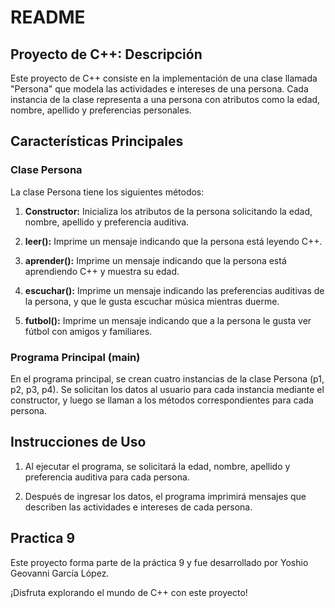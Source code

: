# README

## Proyecto de C++: Descripción

Este proyecto de C++ consiste en la implementación de una clase llamada "Persona" que modela las actividades e intereses de una persona. Cada instancia de la clase representa a una persona con atributos como la edad, nombre, apellido y preferencias personales.

## Características Principales

### Clase Persona

La clase Persona tiene los siguientes métodos:

1. **Constructor:** Inicializa los atributos de la persona solicitando la edad, nombre, apellido y preferencia auditiva.

2. **leer():** Imprime un mensaje indicando que la persona está leyendo C++.

3. **aprender():** Imprime un mensaje indicando que la persona está aprendiendo C++ y muestra su edad.

4. **escuchar():** Imprime un mensaje indicando las preferencias auditivas de la persona, y que le gusta escuchar música mientras duerme.

5. **futbol():** Imprime un mensaje indicando que a la persona le gusta ver fútbol con amigos y familiares.

### Programa Principal (main)

En el programa principal, se crean cuatro instancias de la clase Persona (p1, p2, p3, p4). Se solicitan los datos al usuario para cada instancia mediante el constructor, y luego se llaman a los métodos correspondientes para cada persona.

## Instrucciones de Uso

1. Al ejecutar el programa, se solicitará la edad, nombre, apellido y preferencia auditiva para cada persona.

2. Después de ingresar los datos, el programa imprimirá mensajes que describen las actividades e intereses de cada persona.

## Practica 9

Este proyecto forma parte de la práctica 9 y fue desarrollado por Yoshio Geovanni García López.

¡Disfruta explorando el mundo de C++ con este proyecto!
